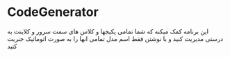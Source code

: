 # CodeGenerator

این برنامه کمک میکنه که شما تمامی پکیجها و کلاس های سمت سرور و کلاینت به درستی مدیریت کنید و با نوشتن فقط اسم مدل تمامی انها را به صورت اتوماتیک جنریت کنید
